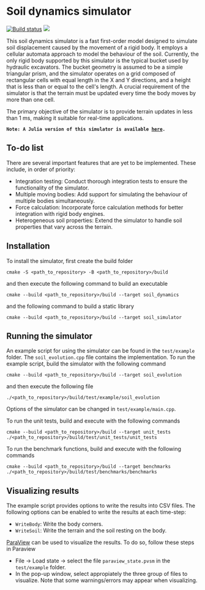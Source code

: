 # Soil dynamics simulator

[![Build status](https://github.com/KennyVilella/soil_dynamics_cpp/workflows/CI/badge.svg)](https://github.com/KennyVilella/soil_dynamics_cpp/actions)
[![](https://img.shields.io/badge/docs-main-blue.svg)][docs-main]

This soil dynamics simulator is a fast first-order model designed to simulate soil displacement caused by the movement of a rigid body.
It employs a cellular automata approach to model the behaviour of the soil.
Currently, the only rigid body supported by this simulator is the typical bucket used by hydraulic excavators.
The bucket geometry is assumed to be a simple triangular prism, and the simulator operates on a grid composed of rectangular cells with equal length in the X and Y directions, and a height that is less than or equal to the cell's length.
A crucial requirement of the simulator is that the terrain must be updated every time the body moves by more than one cell.

The primary objective of the simulator is to provide terrain updates in less than 1 ms, making it suitable for real-time applications.

<code><b>Note:
A Julia version of this simulator is available [here](https://github.com/KennyVilella/soil_dynamics_julia).</b></code>

## To-do list

There are several important features that are yet to be implemented.
These include, in order of priority:

- Integration testing: Conduct thorough integration tests to ensure the functionality of the simulator.
- Multiple moving bodies: Add support for simulating the behaviour of multiple bodies simultaneously.
- Force calculation: Incorporate force calculation methods for better integration with rigid body engines.
- Heterogeneous soil properties: Extend the simulator to handle soil properties that vary across the terrain.

## Installation

To install the simulator, first create the build folder
```
cmake -S <path_to_repository> -B <path_to_repository>/build
```

and then execute the following command to build an executable
```
cmake --build <path_to_repository>/build --target soil_dynamics
```

and the following command to build a static library
```
cmake --build <path_to_repository>/build --target soil_simulator
```

## Running the simulator

An example script for using the simulator can be found in the `test/example` folder.
The `soil_evolution.cpp` file contains the implementation.
To run the example script, build the simulator with the following command
```
cmake --build <path_to_repository>/build --target soil_evolution
```

and then execute the following file
```
./<path_to_repository>/build/test/example/soil_evolution
```

Options of the simulator can be changed in `test/example/main.cpp`.

To run the unit tests, build and execute with the following commands
```
cmake --build <path_to_repository>/build --target unit_tests
./<path_to_repository>/build/test/unit_tests/unit_tests
```

To run the benchmark functions, build and execute with the following commands
```
cmake --build <path_to_repository>/build --target benchmarks
./<path_to_repository>/build/test/benchmarks/benchmarks
```

## Visualizing results

The example script provides options to write the results into CSV files.
The following options can be enabled to write the results at each time-step:
- `WriteBody`: Write the body corners.
- `WriteSoil`: Write the terrain and the soil resting on the body.

[ParaView][] can be used to visualize the results.
To do so, follow these steps in Paraview
- File -> Load state -> select the file `paraview_state.pvsm` in the `test/example` folder.
- In the pop-up window, select appropiately the three group of files to visualize.
Note that some warnings/errors may appear when visualizing.


[docs-main]: https://kennyvilella.github.io/soil_dynamics_cpp/
[ParaView]: https://www.paraview.org
